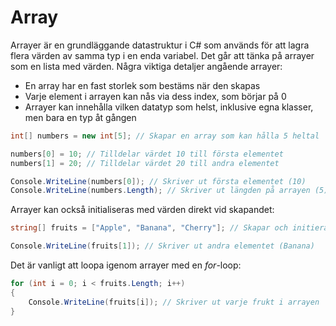 # Array

Arrayer är en grundläggande datastruktur i C# som används för att lagra flera värden av samma typ i en enda variabel. Det går att tänka på arrayer som en lista med värden. Några viktiga detaljer angående arrayer:

* En array har en fast storlek som bestäms när den skapas
* Varje element i arrayen kan nås via dess index, som börjar på 0
* Arrayer kan innehålla vilken datatyp som helst, inklusive egna klasser, men bara en typ åt gången

```csharp title="Exempel på array"
int[] numbers = new int[5]; // Skapar en array som kan hålla 5 heltal

numbers[0] = 10; // Tilldelar värdet 10 till första elementet
numbers[1] = 20; // Tilldelar värdet 20 till andra elementet

Console.WriteLine(numbers[0]); // Skriver ut första elementet (10)
Console.WriteLine(numbers.Length); // Skriver ut längden på arrayen (5)
```

Arrayer kan också initialiseras med värden direkt vid skapandet:

```csharp title="Initialisering av array med värden"
string[] fruits = ["Apple", "Banana", "Cherry"]; // Skapar och initierar en array med strängar

Console.WriteLine(fruits[1]); // Skriver ut andra elementet (Banana)
```

Det är vanligt att loopa igenom arrayer med en *for*-loop:

```csharp title="Loopa igenom en array"
for (int i = 0; i < fruits.Length; i++)
{
    Console.WriteLine(fruits[i]); // Skriver ut varje frukt i arrayen
}
```


